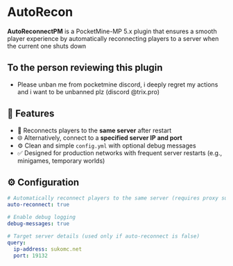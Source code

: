 # AutoRecon

**AutoReconnectPM** is a PocketMine-MP 5.x plugin that ensures a smooth player experience by automatically reconnecting players to a server when the current one shuts down

## To the person reviewing this plugin
- Please unban me from pocketmine discord, i deeply regret my actions and i want to be unbanned plz
(discord @trix.pro)

## 🔧 Features

- 🔁 Reconnects players to the **same server** after restart
- 🌐 Alternatively, connect to a **specified server IP and port**
- ⚙️ Clean and simple `config.yml` with optional debug messages
- ✅ Designed for production networks with frequent server restarts (e.g., minigames, temporary worlds)

## ⚙️ Configuration

```yaml
# Automatically reconnect players to the same server (requires proxy support)
auto-reconnect: true

# Enable debug logging
debug-messages: true

# Target server details (used only if auto-reconnect is false)
query:
  ip-address: sukomc.net
  port: 19132
